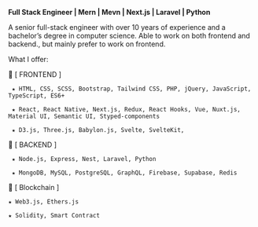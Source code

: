 

<strong>Full Stack Engineer | Mern | Mevn | Next.js | Laravel | Python</strong>

A senior full-stack engineer with over 10 years of experience and a bachelor’s degree in computer science. Able to work on both frontend and backend., but mainly prefer to work on frontend.

What I offer:

👑  [ FRONTEND ] 

     ★ HTML, CSS, SCSS, Bootstrap, Tailwind CSS, PHP, jQuery, JavaScript, TypeScript, ES6+ 
  
     ★ React, React Native, Next.js, Redux, React Hooks, Vue, Nuxt.js, Material UI, Semantic UI, Styped-components
  
     ★ D3.js, Three.js, Babylon.js, Svelte, SvelteKit, 

👑  [ BACKEND ] 

     ★ Node.js, Express, Nest, Laravel, Python
  
     ★ MongoDB, MySQL, PostgreSQL, GraphQL, Firebase, Supabase, Redis

👑  [ Blockchain ] 

    ★ Web3.js, Ethers.js

    ★ Solidity, Smart Contract


<!---
diegomiranda1991/diegomiranda1991 is a ✨ special ✨ repository because its `README.md` (this file) appears on your GitHub profile.
You can click the Preview link to take a look at your changes.
--->

